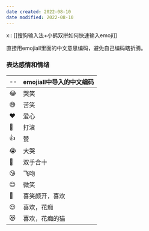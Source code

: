 ```yaml
---
date created: 2022-08-10
date modified: 2022-08-10
---
```


x:: [[搜狗输入法+小鹤双拼如何快速输入emoji]]

直接用emojiall里面的中文意思编码，避免自己编码瞎折腾。

### 表达感情和情绪

| --  | emojiall中导入的中文编码 |
| --- | ------------------------ |
| 😂  | 哭笑                     |
| 😅  | 苦笑                         |
| ❤️  | 爱心                     |
| 🤣  | 打滚                     |
| 👍  | 赞                       |
| 😭  | 大哭                     |
| 🙏  | 双手合十                 |
| 😘  | 飞吻                     |
| 😊  | 微笑                     |
| 🥰  | 喜笑颜开，喜欢           |
| 😍  | 喜欢，花痴               |
| 😻  | 喜欢，花痴的猫           |
